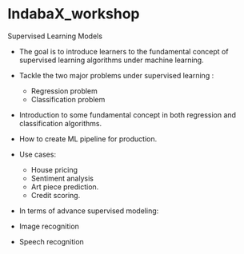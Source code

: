 # IndabaX_workshop
Supervised Learning Models 

- The goal is to introduce learners to the fundamental concept of supervised learning algorithms under machine learning. 

- Tackle the two major problems under supervised learning :
	- Regression problem 
	- Classification problem

- Introduction to some fundamental concept in both regression and classification algorithms. 

- How to create ML pipeline for production. 

- Use cases: 	
	- House pricing 
	- Sentiment analysis 
	- Art piece prediction. 
	- Credit scoring. 

- In terms of advance supervised modeling:
 - Image recognition 
 - Speech recognition
